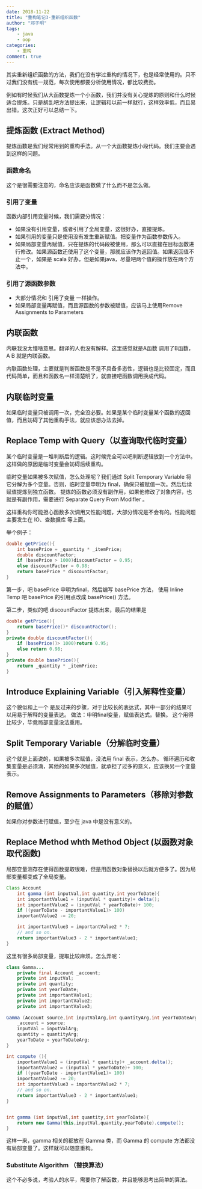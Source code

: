 ```yaml
---
date: 2018-11-22
title: "重构笔记3-重新组织函数"
author: "邓子明"
tags:
    - java
    - oop
categories:
    - 重构
comment: true
---
```



其实重新组织函数的方法，我们在没有学过重构的情况下，也是经常使用的。只不过我们没有统一规范，每次使用都要分析使用情况，都比较费劲。

例如有时候我们从大函数提炼一个小函数，我们并没有关心提炼的原则和什么时候适合提炼。只是胡乱吧方法提出来，让逻辑和以前一样就行，这样效率低，而且易出错。这次正好可以总结一下。

## 提炼函数 (Extract Method)

提炼函数是我们经常用到的重构手法。从一个大函数提炼小段代码。我们主要会遇到这样的问题。

### 函数命名

这个是很需要注意的，命名应该是函数做了什么而不是怎么做。

### 引用了变量

函数内部引用变量时候，我们需要分情况：

- 如果没有引用变量，或者引用了全局变量，这很好办，直接提炼。
- 如果引用的变量只是使用没有发生重新赋值。把变量作为函数参数传入。
- 如果局部变量再赋值，只在提炼的代码段被使用，那么可以直接在目标函数进行修改。如果源函数还使用了这个变量，那就应该作为返回值。如果返回值不止一个，如果是 scala 好办，但是如果java，尽量吧两个值的操作放在两个方法中。

### 引用了源函数参数

- 大部分情况和 引用了变量 一样操作。
- 如果局部变量再赋值，而且源函数的参数被赋值，应该马上使用Remove Assignments to Parameters 

## 内联函数

内联我没太懂啥意思。翻译的人也没有解释。这里感觉就是A函数 调用了B函数，A B 就是内联函数。

内联函数处理，主要就是判断函数是不是不具备多态性，逻辑也是比较固定，而且代码简单，而且和函数名一样清楚明了，就直接吧函数调用换成代码。

## 内联临时变量

如果临时变量只被调用一次，完全没必要。如果是某个临时变量某个函数的返回值，而且妨碍了其他重构手法，就应该想办法去掉。

## Replace Temp with Query（以查询取代临时变量）

某个临时变量是一堆判断后的逻辑。这时候完全可以吧判断逻辑放到一个方法中。这样做的原因是临时变量会妨碍后续重构。

临时变量如果被多次赋值，怎么处理呢？我们通过 Split Temporary Variable 将它分解为多个变量。否则，临时变量申明为 final，确保只被赋值一次。然后后续赋值提炼到独立函数。
提炼的函数必须没有副作用，如果他修改了对象内容，也就是有副作用，需要进行 Separate Query From Modifler 。

这样重构你可能担心函数多次调用又性能问题，大部分情况是不会有的。性能问题主要发生在 IO、查数据库 等上面。

举个例子：
```java
double getPrice(){
	int basePrice = _quantity * _itemPrice;
	double discountFactor;
	if (basePrice > 1000)discountFactor = 0.95;
	else discountFactor = 0.98;
	return basePrice * discountFactor;
}

```

第一步，吧 basePrice 申明为final，然后编写 basePrice 方法， 使用 Inline Temp 吧 basePrice 的引用点改成 basePrice() 方法。

第二步，类似的吧 discountFactor 提炼出来，最后的结果是
```java
double getPrice(){
	return basePrice()* discountFactor();
}
private double discountFactor(){
	if (basePrice()> 1000)return 0.95;
	else return 0.98;
}
private double basePrice(){
	return _quantity * _itemPrice;
}

```

## Introduce Explaining Variable（引入解释性变量）

这个貌似和上一个 是反过来的步骤，对于比较长的表达式，其中一部分的结果可以用易于解释的变量表达。
做法：申明final变量，赋值表达式。替换。
这个用得比较少，毕竟局部变量没法重用。

## Split Temporary Variable（分解临时变量）

这个就是上面说的，如果被多次赋值，没法用 final 表示，怎么办。
循环遍历和收集变量是必须滴，其他的如果多次赋值，就承担了过多的意义，应该换另一个变量表示。

## Remove Assignments to Parameters（移除对参数的赋值）

如果你对参数进行赋值，至少在 java 中是没有意义的。

## Replace Method whth Method Object (以函数对象取代函数)

局部变量测存在使得函数提取很难，但是用函数对象替换以后就方便多了。因为局部变量都变成了全局变量。

```java
Class Account
	int gamma (int inputVal,int quantity,int yearToDate){
	int importantValue1 = (inputVal * quantity)+ delta();
	int importantValue2 = (inputVal * yearToDate)+ 100;
	if ((yearToDate - importantValue1)> 100)
	importantValue2 -= 20;

	int importantValue3 = importantValue2 * 7;
	// and so on.
	return importantValue3 - 2 * importantValue1;
}

```

这里有很多局部变量，提取比较麻烦。怎么弄呢：

```java
class Gamma...
	private final Account _account;
	private int inputVal;
	private int quantity;
	private int yearToDate;
	private int importantValue1;
	private int importantValue2;
	private int importantValue3;
	
Gamma (Account source,int inputValArg,int quantityArg,int yearToDateArg){
	_account = source;
	inputVal = inputValArg;
	quantity = quantityArg;
	yearToDate = yearToDateArg;
}

int compute (){
	importantValue1 = (inputVal * quantity)+ _account.delta();
	importantValue2 = (inputVal * yearToDate)+ 100;
	if ((yearToDate - importantValue1)> 100)
	importantValue2 -= 20;
	int importantValue3 = importantValue2 * 7;
	// and so on.
	return importantValue3 - 2 * importantValue1;
}


int gamma (int inputVal,int quantity,int yearToDate){
	return new Gamma(this,inputVal,quantity,yearToDate).compute();
}
```

这样一来，gamma 相关的都放在 Gamma 类，而 Gamma 的 compute 方法都没有局部变量了。这样就可以随意重构。

### Substitute Algorithm （替换算法）

这个不必多说，考验人的水平，需要你了解函数，并且能够思考出简单的算法。